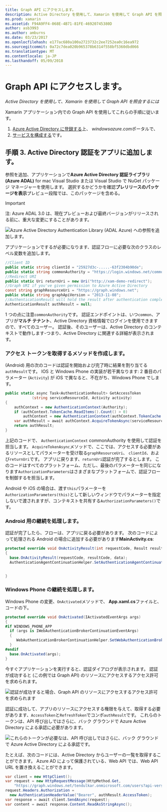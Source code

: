 ```yaml
---
title: Graph API にアクセスします。
description: Active Directory を使用して、Xamarin を使用して Graph API を照会するには
ms.prod: xamarin
ms.assetid: F94A9FF4-068E-4B71-81FE-46920745380D
author: asb3993
ms.author: amburns
ms.date: 03/23/2017
ms.openlocfilehash: e177ac680a100a2723732c2ee7252ea0c16ea972
ms.sourcegitcommit: 0a72c7dea020b965378b6314f558bf5360dbd066
ms.translationtype: MT
ms.contentlocale: ja-JP
ms.lasthandoff: 05/09/2018
---
```

# <a name="accessing-the-graph-api"></a>Graph API にアクセスします。

_Active Directory を使用して、Xamarin を使用して Graph API を照会するには_

Xamarin アプリケーション内での Graph API を使用してこれらの手順に従います。

1. [Azure Active Directory に登録する](~/cross-platform/data-cloud/active-directory/get-started/register.md)上、 *windowsazure.com*ポータルで、
2. [サービスを構成する](~/cross-platform/data-cloud/active-directory/get-started/configure.md)です。

## <a name="step-3-adding-active-directory-authentication-to-an-app"></a>手順 3. Active Directory 認証をアプリに追加します。

参照を追加、アプリケーションで**Azure Active Directory 認証ライブラリ (Azure ADAL)** for mac Visual Studio または Visual Studio で NuGet パッケージ マネージャーを使用します。
選択するかどうかを確認**プレリリースのパッケージを表示**プレビュー段階では、このパッケージを含める。

> [!IMPORTANT]
> 注: Azure ADAL 3.0 は、現在プレビューおよび最終バージョンがリリースされる前に、重大な変更にすることがあります。 


![](graph-images/06.-adal-nuget-package.jpg "Azure Active Directory Authentication Library (ADAL Azure) への参照を追加します。")

アプリケーションでするが必要になります、認証フローに必要な次のクラスのレベル変数を追加します。

```csharp
//Client ID
public static string clientId = "25927d3c-.....-63f2304b90de";
public static string commonAuthority = "https://login.windows.net/common"
//Redirect URI
public static Uri returnUri = new Uri("http://xam-demo-redirect");
//Graph URI if you've given permission to Azure Active Directory
const string graphResourceUri = "https://graph.windows.net";
public static string graphApiVersion = "2013-11-08";
//AuthenticationResult will hold the result after authentication completes
AuthenticationResult authResult = null;
```

1 つの点に注意`commonAuthority`です。 認証エンドポイントは、いつ`common`、アプリが**マルチ テナント**、Active Directory 資格情報でログインを使用できますので、すべてのユーザー。 認証後、そのユーザーは、Active Directory のコンテキストで動作します-つまり、Active Directory に関連する詳細が表示されます。

### <a name="write-method-to-acquire-access-token"></a>アクセス トークンを取得するメソッドを作成します。

(Android) 用の次のコードは認証を開始および完了時に結果を割り当てる`authResult`です。 IOS と Windows Phone の実装が若干異なります: 2 番目のパラメーター (`Activity`) が iOS で異なると、不在がち、Windows Phone でします。

```csharp
public static async Task<AuthenticationResult> GetAccessToken
            (string serviceResourceId, Activity activity)
{
    authContext = new AuthenticationContext(Authority);
    if (authContext.TokenCache.ReadItems().Count() > 0)
        authContext = new AuthenticationContext(authContext.TokenCache.ReadItems().First().Authority);
    var authResult = await authContext.AcquireTokenAsync(serviceResourceId, clientId, returnUri, new AuthorizationParameters(activity));
    return authResult;
}  
```

上記のコードで、 `AuthenticationContext` commonAuthority を使用して認証を担当します。 `AcquireTokenAsync`メソッドで、ここでは、アクセスする必要があるリソースとしてパラメーターを受け取る`graphResourceUri`、 `clientId`、および`returnUri`です。 アプリに戻ります、`returnUri`認証が完了するとします。 このコードはすべてのプラットフォーム、ただし、最後のパラメーターを同じになります`AuthorizationParameters`はさまざまなプラットフォームで、認証フローを制御するを担当します。

Android や iOS の場合は、渡す`this`パラメーターを`AuthorizationParameters(this)`として新しいウィンドウでパラメーターを指定しないで渡されますが、コンテキストを共有する`AuthorizationParameters()`です。

### <a name="handle-continuation-for-android"></a>Android 用の継続を処理します。

認証が完了したら、フローは、アプリに戻る必要があります。 次のコードによって処理される Android の場合に追加する必要があります**MainActivity.cs**:


```csharp
protected override void OnActivityResult(int requestCode, Result resultCode, Intent data)
{
  base.OnActivityResult(requestCode, resultCode, data);
  AuthenticationAgentContinuationHelper.SetAuthenticationAgentContinuationEventArgs(requestCode, resultCode, data);

    
}
```

### <a name="handle-continuation-for-windows-phone"></a>Windows Phone の継続を処理します。

Windows Phone の変更、`OnActivated`メソッドで、 **App.xaml.cs**ファイルと、コードの下。

```csharp
protected override void OnActivated(IActivatedEventArgs args)
{
#if WINDOWS_PHONE_APP
  if (args is IWebAuthenticationBrokerContinuationEventArgs)
  {
     WebAuthenticationBrokerContinuationHelper.SetWebAuthenticationBrokerContinuationEventArgs(args as IWebAuthenticationBrokerContinuationEventArgs);
  }
#endif
  base.OnActivated(args);
}
```

今すぐアプリケーションを実行すると、認証ダイアログが表示されます。
認証が成功すると (この例では Graph API) のリソースにアクセスするアクセス許可を求められます。

![](graph-images/08.-authentication-flow.jpg "認証が成功すると場合、Graph API のリソースにアクセスするアクセス許可を求められます")

認証に成功して、アプリのリソースにアクセスする権限を与えて、取得する必要があります、`AccessToken`と`RefreshToken`でコンボ`authResult`です。 これらのトークンは、API 呼び出しではさらに、バック グラウンドで Azure Active Directory による承認に必要があります。

![](graph-images/07.-access-token-for-authentication.jpg "これらのトークンが必要なは、API 呼び出しではさらに、バック グラウンドで Azure Active Directory による承認です。")

たとえば、次のコードには、Active Directory からユーザーの一覧を取得することができます。 Azure AD によって保護されている、Web API では、Web API URL を置き換えることができます。

```csharp
var client = new HttpClient();
var request = new HttpRequestMessage(HttpMethod.Get,
    "https://graph.windows.net/tendulkar.onmicrosoft.com/users?api-version=2013-04-05");
request.Headers.Authorization =
  new AuthenticationHeaderValue("Bearer", authResult.AccessToken);
var response = await client.SendAsync(request);
var content = await response.Content.ReadAsStringAsync();
```

